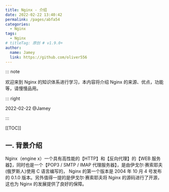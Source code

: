 ```yaml
---
title: Nginx - 介绍
date: 2022-02-22 13:40:42
permalink: /pages/abfa54
categories:
  - Nginx
tags:
  - Nginx
# titleTag: 原创 # v1.9.0+
author:
  name: Jamey
  link: https://github.com/oliver556
---
```


::: note

欢迎来到 Nginx 的知识体系进行学习，本内容将介绍 Nginx 的来源、优点，功能等，请慢慢品用。

::: right

2022-02-22 @Jamey

:::

[[TOC]]

## 一. 背景介绍

Nginx（engine x）一个具有高性能的【HTTP】和【反向代理】的【WEB 服务器】，同时也是一个【POP3 / SMTP / IMAP 代理服务器】，是由伊戈尔·赛索耶夫(俄罗斯人)使用 C 语言编写的，
Nginx 的第一个版本是 2004 年 10 月 4 号发布的 0.1.0 版本。另外值得一提的是伊戈尔·赛索耶夫将 Nginx 的源码进行了开源，这也为 Nginx 的发展提供了良好的保障。
